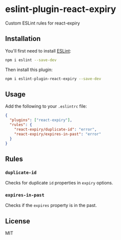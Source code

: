 # eslint-plugin-react-expiry

Custom ESLint rules for react-expiry

## Installation

You'll first need to install [ESLint](https://eslint.org/):

```sh
npm i eslint --save-dev
```

Then install this plugin:

```sh
npm i eslint-plugin-react-expiry --save-dev
```

## Usage

Add the following to your `.eslintrc` file:

```json
{
  "plugins": ["react-expiry"],
  "rules": {
    "react-expiry/duplicate-id": "error",
    "react-expiry/expires-in-past": "error"
  }
}
```

## Rules

### `duplicate-id`

Checks for duplicate `id` properties in `expiry` options.

### `expires-in-past`

Checks if the `expires` property is in the past.

## License

MIT
